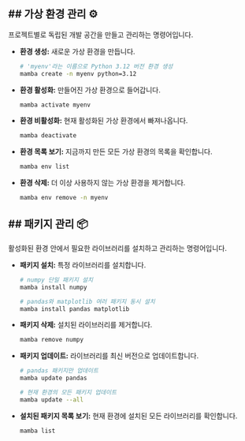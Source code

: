## \#\# 가상 환경 관리 ⚙️

프로젝트별로 독립된 개발 공간을 만들고 관리하는 명령어입니다.

- **환경 생성:**
  새로운 가상 환경을 만듭니다.

  ```bash
  # 'myenv'라는 이름으로 Python 3.12 버전 환경 생성
  mamba create -n myenv python=3.12
  ```

- **환경 활성화:**
  만들어진 가상 환경으로 들어갑니다.

  ```bash
  mamba activate myenv
  ```

- **환경 비활성화:**
  현재 활성화된 가상 환경에서 빠져나옵니다.

  ```bash
  mamba deactivate
  ```

- **환경 목록 보기:**
  지금까지 만든 모든 가상 환경의 목록을 확인합니다.

  ```bash
  mamba env list
  ```

- **환경 삭제:**
  더 이상 사용하지 않는 가상 환경을 제거합니다.

  ```bash
  mamba env remove -n myenv
  ```

## \#\# 패키지 관리 📦

활성화된 환경 안에서 필요한 라이브러리를 설치하고 관리하는 명령어입니다.

- **패키지 설치:**
  특정 라이브러리를 설치합니다.

  ```bash
  # numpy 단일 패키지 설치
  mamba install numpy

  # pandas와 matplotlib 여러 패키지 동시 설치
  mamba install pandas matplotlib
  ```

- **패키지 삭제:**
  설치된 라이브러리를 제거합니다.

  ```bash
  mamba remove numpy
  ```

- **패키지 업데이트:**
  라이브러리를 최신 버전으로 업데이트합니다.

  ```bash
  # pandas 패키지만 업데이트
  mamba update pandas

  # 현재 환경의 모든 패키지 업데이트
  mamba update --all
  ```

- **설치된 패키지 목록 보기:**
  현재 환경에 설치된 모든 라이브러리를 확인합니다.

  ```bash
  mamba list
  ```
